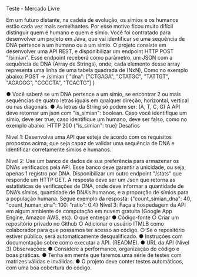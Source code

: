Teste - Mercado Livre

Em um futuro distante, na cadeia de evolução, os símios e os humanos estão
cada vez mais semelhantes. Por esse motivo ficou muito difícil distinguir
quem é humano e quem é símio.
Você foi contratado para desenvolver um projeto em Java, que vai identificar se
uma sequência de DNA pertence a um humano ou a um símio.
O projeto consiste em desenvolver uma API REST, e disponibilizar um endpoint HTTP POST "/simian".
Esse endpoint receberá como parâmetro, um JSON com a sequência de DNA (Array de Strings), onde,
cada elemento desse array representa uma linha de uma tabela quadrada de (NxN), Como no exemplo
abaixo:
POST → /simian
{
"dna": ["CTGAGA", "CTATGC", "TATTGT", "AGAGGG", "CCCCTA", "TCACTG"]
}

● Você saberá se um DNA pertence a um símio, se encontrar 2 ou mais sequências de quatro letras
iguais em qualquer direção, horizontal, vertical ou nas diagonais.
● As letras da String só podem ser: (A, T, C, G)
A API deve retornar um json com "is_simian": boolean. Caso você identifique um símio, deve ser true, caso
identifique um humano, deve ser falso, como no exemplo abaixo:
HTTP 200
{"is_simian": true}
Desafios

Nível 1:
Desenvolva uma API que esteja de acordo com os requisitos propostos acima, que seja capaz de validar uma
sequência de DNA e identificar corretamente símios e humanos.

Nível 2:
Use um banco de dados de sua preferência para armazenar os DNAs verificados pela API. Esse banco deve
garantir a unicidade, ou seja, apenas 1 registro por DNA.
Disponibilizar um outro endpoint "/stats" que responde um HTTP GET. A resposta deve ser um Json que
retorna as estatísticas de verificações de DNA, onde deve informar a quantidade de DNA’s símios,
quantidade de DNA’s humanos, e a proporção de símios para a população humana. Segue exemplo da
resposta:
{"count_simian_dna": 40, "count_human_dna": 100: "ratio": 0.4}
Nível 3:
Faça a hospedagem da API em algum ambiente de computação em nuvem gratuita (Google App Engine,
Amazon AWS, etc).
O que entregar
● Código-fonte
○ Criar um repositório privado no Github
○ Adicionar o usuário ITMLB como colaborador para que possamos ter acesso ao código.
○ Se o repositório estiver público, será automaticamente desqualificado.
● Instruções com documentação sobre como executar a API. (README).
● URL da API (Nível 3)
Observações:
● Considere a performance, organização do código e boas práticas.
● Tenha em mente que faremos uma série de testes com matrizes válidas e inválidas.
● O projeto deve conter testes automáticos, com uma boa cobertura do código.
